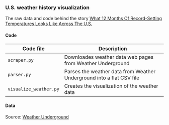 ### U.S. weather history visualization

The raw data and code behind the story [What 12 Months Of Record-Setting Temperatures Looks Like Across The U.S.](http://fivethirtyeight.com/features/what-12-months-of-record-setting-temperatures-looks-like-across-the-u-s/)

#### Code

Code file | Description
---|---------
`scraper.py` | Downloades weather data web pages from Weather Underground
`parser.py` | Parses the weather data from Weather Underground into a flat CSV file
`visualize_weather.py` | Creates the visualization of the weather data

#### Data


Source: [Weather Underground](http://wunderground.com)
